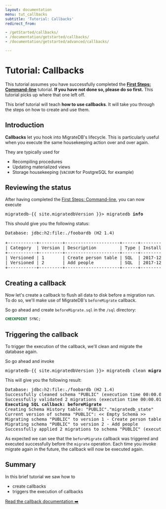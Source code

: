 ```yaml
---
layout: documentation
menu: tut_callbacks
subtitle: 'Tutorial: Callbacks'
redirect_from:

- /getStarted/callbacks/
- /documentation/getstarted/callbacks/
- /documentation/getstarted/advanced/callbacks/

---
```


# Tutorial: Callbacks

This tutorial assumes you have successfully completed the [**First Steps:
Command-line**](/migratedb/documentation/getstarted/firststeps/commandline)
tutorial. **If you have not done so, please do so first.** This tutorial picks up where that one left off.

This brief tutorial will teach **how to use callbacks**. It will take you through the
steps on how to create and use them.

## Introduction

**Callbacks** let you hook into MigrateDB's lifecycle. This is particularly useful when you execute the same
housekeeping
action over and over again.

They are typically used for

- Recompiling procedures
- Updating materialized views
- Storage housekeeping (`VACUUM` for PostgreSQL for example)

## Reviewing the status

After having completed the [First Steps: Command-line](/migratedb/documentation/getstarted/firststeps/commandline), you can now
execute

<pre class="console"><span>migratedb-{{ site.migratedbVersion }}&gt;</span> migratedb <strong>info</strong></pre>

This should give you the following status:

<pre class="console">Database: jdbc:h2:file:./foobardb (H2 1.4)
                     
+-----------+---------+---------------------+------+---------------------+----------+
| Category  | Version | Description         | Type | Installed On        | State    |
+-----------+---------+---------------------+------+---------------------+----------+
| Versioned | 1       | Create person table | SQL  | 2017-12-21 18:05:10 | Success  |
| Versioned | 2       | Add people          | SQL  | 2017-12-21 18:05:10 | Success  |
+-----------+---------+---------------------+------+---------------------+----------+</pre>

## Creating a callback

Now let's create a callback to flush all data to disk before a migration run. To do so, we'll make use of MigrateDB's
`beforeMigrate` callback.

So go ahead and create `beforeMigrate.sql` in the `/sql` directory:

```sql
CHECKPOINT SYNC;
```

## Triggering the callback

To trigger the execution of the callback, we'll clean and migrate the database again.

So go ahead and invoke

<pre class="console"><span>migratedb-{{ site.migratedbVersion }}&gt;</span> migratedb clean <strong>migrate</strong></pre>

This will give you the following result:

<pre class="console">Database: jdbc:h2:file:./foobardb (H2 1.4)
Successfully cleaned schema "PUBLIC" (execution time 00:00.003s)
Successfully validated 2 migrations (execution time 00:00.010s)
<strong>Executing SQL callback: beforeMigrate</strong>
Creating Schema History table: "PUBLIC"."migratedb_state"
Current version of schema "PUBLIC": << Empty Schema >>
Migrating schema "PUBLIC" to version 1 - Create person table
Migrating schema "PUBLIC" to version 2 - Add people
Successfully applied 2 migrations to schema "PUBLIC" (execution time 00:00.034s)</pre>

As expected we can see that the `beforeMigrate` callback was triggered and executed successfully before the `migrate`
operation. Each time you invoke migrate again in the future, the callback will now be executed again.

## Summary

In this brief tutorial we saw how to

- create callbacks
- triggers the execution of callbacks

<p class="next-steps">
    <a class="btn btn-primary" href="/migratedb/documentation/concepts/callbacks">Read the callback documentation ➡️</a>
</p>
